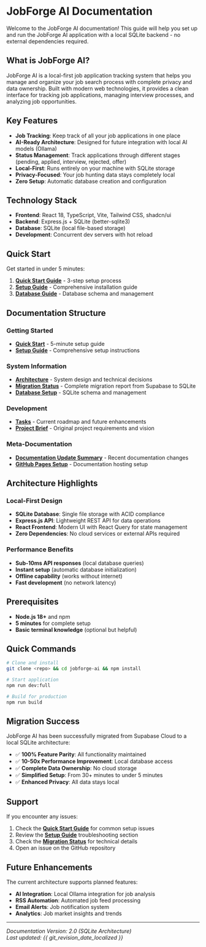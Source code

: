 # JobForge AI Documentation

Welcome to the JobForge AI documentation! This guide will help you set up and run the JobForge AI application with a local SQLite backend - no external dependencies required.

## What is JobForge AI?

JobForge AI is a local-first job application tracking system that helps you manage and organize your job search process with complete privacy and data ownership. Built with modern web technologies, it provides a clean interface for tracking job applications, managing interview processes, and analyzing job opportunities.

## Key Features

- **Job Tracking**: Keep track of all your job applications in one place
- **AI-Ready Architecture**: Designed for future integration with local AI models (Ollama)
- **Status Management**: Track applications through different stages (pending, applied, interview, rejected, offer)
- **Local-First**: Runs entirely on your machine with SQLite storage
- **Privacy-Focused**: Your job hunting data stays completely local
- **Zero Setup**: Automatic database creation and configuration

## Technology Stack

- **Frontend**: React 18, TypeScript, Vite, Tailwind CSS, shadcn/ui
- **Backend**: Express.js + SQLite (better-sqlite3)
- **Database**: SQLite (local file-based storage)
- **Development**: Concurrent dev servers with hot reload

## Quick Start

Get started in under 5 minutes:

1. **[Quick Start Guide](quick-start.md)** - 3-step setup process
2. **[Setup Guide](setup-guide.md)** - Comprehensive installation guide
3. **[Database Guide](database-setup-guide.md)** - Database schema and management

## Documentation Structure

### Getting Started
- **[Quick Start](quick-start.md)** - 5-minute setup guide
- **[Setup Guide](setup-guide.md)** - Comprehensive setup instructions

### System Information
- **[Architecture](architecture.md)** - System design and technical decisions
- **[Migration Status](migration-status.md)** - Complete migration report from Supabase to SQLite
- **[Database Setup](database-setup-guide.md)** - SQLite schema and management

### Development
- **[Tasks](tasks.md)** - Current roadmap and future enhancements
- **[Project Brief](projectbrief.md)** - Original project requirements and vision

### Meta-Documentation
- **[Documentation Update Summary](documentation-update-summary.md)** - Recent documentation changes
- **[GitHub Pages Setup](github-pages-setup.md)** - Documentation hosting setup

## Architecture Highlights

### Local-First Design
- **SQLite Database**: Single file storage with ACID compliance
- **Express.js API**: Lightweight REST API for data operations
- **React Frontend**: Modern UI with React Query for state management
- **Zero Dependencies**: No cloud services or external APIs required

### Performance Benefits
- **Sub-10ms API responses** (local database queries)
- **Instant setup** (automatic database initialization)
- **Offline capability** (works without internet)
- **Fast development** (no network latency)

## Prerequisites

- **Node.js 18+** and npm
- **5 minutes** for complete setup
- **Basic terminal knowledge** (optional but helpful)

## Quick Commands

```bash
# Clone and install
git clone <repo> && cd jobforge-ai && npm install

# Start application
npm run dev:full

# Build for production
npm run build
```

## Migration Success

JobForge AI has been successfully migrated from Supabase Cloud to a local SQLite architecture:

- ✅ **100% Feature Parity**: All functionality maintained
- ✅ **10-50x Performance Improvement**: Local database access
- ✅ **Complete Data Ownership**: No cloud storage
- ✅ **Simplified Setup**: From 30+ minutes to under 5 minutes
- ✅ **Enhanced Privacy**: All data stays local

## Support

If you encounter any issues:

1. Check the **[Quick Start Guide](quick-start.md)** for common setup issues
2. Review the **[Setup Guide](setup-guide.md)** troubleshooting section
3. Check the **[Migration Status](migration-status.md)** for technical details
4. Open an issue on the GitHub repository

## Future Enhancements

The current architecture supports planned features:
- **AI Integration**: Local Ollama integration for job analysis
- **RSS Automation**: Automated job feed processing
- **Email Alerts**: Job notification system
- **Analytics**: Job market insights and trends

---

*Documentation Version: 2.0 (SQLite Architecture)*  
*Last updated: {{ git_revision_date_localized }}* 